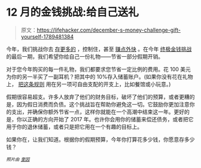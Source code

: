 # 12 月的金钱挑战:给自己送礼

> 原文：<https://lifehacker.com/december-s-money-challenge-gift-yourself-1789481384>

今年，我们挑战你去 [存更多的](http://twocents.lifehacker.com/januarys-money-challenge-no-restaurant-spending-1749975621) ，控制住，甚至 [赚点外快](http://twocents.lifehacker.com/november-s-money-challenge-sell-your-unwanted-stuff-1788424216) 。在今年 [终极金钱挑战](https://lifehacker.com/lifehacker-readers-lets-take-a-money-challenge-togethe-1747419781) 的最后一期，我们希望你给自己一份礼物——节省一部分假期开销。



对于您今年购买的每一件礼物，我们都要求您节省一定比例的费用。花 100 美元为你的另一半买了一副耳机？把其中的 10%存入储蓄账户。(如果你没有花在礼物上， [把这条规则](http://twocents.lifehacker.com/save-the-same-amount-you-splurge-to-curb-impulse-buying-1746324536#_ga=1.155697979.1268082208.1431441811) 用在另一项可自由支配的开支上，比如餐馆或小玩意。)

假期很容易超支。许多人放弃了他们的财务目标，破坏了他们的预算，或者更糟的是，因为假日消费而负债。这个挑战旨在帮助你避免这一切。它鼓励你更加注意你的支出，并确保你额外节省一点，这样你就能在一个高潮中结束这一年。更好的是，你以正确的方向开始了 2017 年。也许你会用你的储蓄来偿还债务，或者把它用于你的退休储蓄，或者只是把它用在一个有趣的目标上。

如果你在，让我们知道。根据你的假期预算，今年你打算花多少钱，你愿意存多少钱？

*<small>照片由</small>* [*<small>奎因</small>*](https://www.flickr.com/photos/quinnanya/)